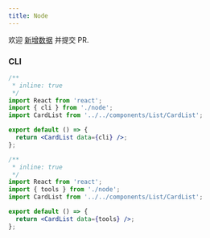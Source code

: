 ```yaml
---
title: Node
---
```


<Alert type="info">
  欢迎 <a href="https://github.com/youngjuning/youngjuning.github.io/edit/main/docs//awesome/node.js">新增数据</a> 并提交 PR.
</Alert>

### CLI

```jsx
/**
 * inline: true
 */
import React from 'react';
import { cli } from './node';
import CardList from '../../components/List/CardList';

export default () => {
  return <CardList data={cli} />;
};
```

```jsx
/**
 * inline: true
 */
import React from 'react';
import { tools } from './node';
import CardList from '../../components/List/CardList';

export default () => {
  return <CardList data={tools} />;
};
```
